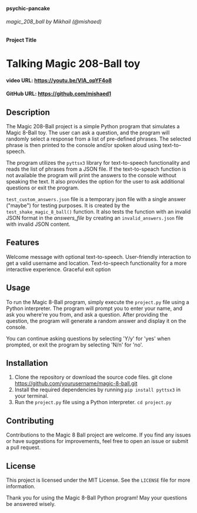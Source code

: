 #### psychic-pancake
###### magic_208_ball by Mikhail (@mishaed)

#### Project Title
# Talking Magic 208-Ball toy

#### video URL: https://youtu.be/VlA_opYF4o8
#### GitHub URL: https://github.com/mishaed1
## Description

The Magic 208-Ball project is a simple Python program that simulates a Magic 8-Ball toy. The user can ask a question, and 
the program will randomly select a response from a list of pre-defined phrases. The selected phrase is then printed to 
the console and/or spoken aloud using text-to-speech.

The program utilizes the `pyttsx3` library for text-to-speech functionality and reads the list of phrases from a JSON 
file. If the text-to-speach function is not available the program will print the answers to the console without speaking 
the text. It also provides the option for the user to ask additional questions or exit the program.

`test_custom_answers.json` file is a temporary json file with a single answer ("maybe") for testing purposes.
It is created by the `test_shake_magic_8_ball()` function. It also tests the function with an invalid JSON format in 
the _answers_file_ by
creating an `invalid_answers.json` file with invalid JSON content.

## Features

Welcome message with optional text-to-speech.
User-friendly interaction to get a valid username and location.
Text-to-speech functionality for a more interactive experience.
Graceful exit option

## Usage

To run the Magic 8-Ball program, simply execute the `project.py` file using a Python interpreter. The program will 
prompt you to enter your name, and ask you where're you from, and ask a question. After providing the question, the 
program will generate a random answer and display it on the console.

You can continue asking questions by selecting 'Y/y' for 'yes' when prompted, or exit the program by selecting 'N/n' 
for 'no'.

## Installation

1. Clone the repository or download the source code files. git clone https://github.com/yourusername/magic-8-ball.git
2. Install the required dependencies by running `pip install pyttsx3` in your terminal.
3. Run the `project.py` file using a Python interpreter. `cd project.py`


## Contributing

Contributions to the Magic 8 Ball project are welcome. If you find any issues or have suggestions for improvements, 
feel free to open an issue or submit a pull request.

## License

This project is licensed under the MIT License. See the `LICENSE` file for more information.

Thank you for using the Magic 8-Ball Python program! May your questions be answered wisely.
